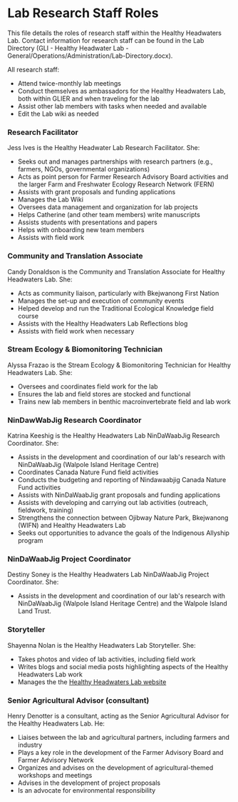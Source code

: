 # Lab Research Staff Roles
This file details the roles of research staff within the Healthy Headwaters Lab. Contact information for research staff can be found in the Lab Directory (GLI - Healthy Headwater Lab - General/Operations/Administration/Lab-Directory.docx).

All research staff:
* Attend twice-monthly lab meetings
* Conduct themselves as ambassadors for the Healthy Headwaters Lab, both within GLIER and when traveling for the lab
* Assist other lab members with tasks when needed and available
* Edit the Lab wiki as needed

### Research Facilitator
Jess Ives is the Healthy Headwater Lab Research Facilitator. She:
* Seeks out and manages partnerships with research partners (e.g., farmers, NGOs, governmental organizations)
* Acts as point person for Farmer Research Advisory Board activities and the larger Farm and Freshwater Ecology Research Network (FERN)
* Assists with grant proposals and funding applications
* Manages the Lab Wiki
* Oversees data management and organization for lab projects
* Helps Catherine (and other team members) write manuscripts
* Assists students with presentations and papers
* Helps with onboarding new team members
* Assists with field work

### Community and Translation Associate
Candy Donaldson is the Community and Translation Associate for Healthy Headwaters Lab. She:
* Acts as community liaison, particularly with Bkejwanong First Nation
* Manages the set-up and execution of community events
* Helped develop and run the Traditional Ecological Knowledge field course
* Assists with the Healthy Headwaters Lab Reflections blog
* Assists with field work when necessary

### Stream Ecology & Biomonitoring Technician
Alyssa Frazao is the Stream Ecology & Biomonitoring Technician for Healthy Headwaters Lab. She:
* Oversees and coordinates field work for the lab
* Ensures the lab and field stores are stocked and functional
* Trains new lab members in benthic macroinvertebrate field and lab work

### NinDawWabJig Research Coordinator
Katrina Keeshig is the Healthy Headwaters Lab NinDaWaabJig Research Coordinator. She:
* Assists in the development and coordination of our lab's research with NinDaWaabJig (Walpole Island Heritage Centre) 
* Coordinates Canada Nature Fund field activities
*	Conducts the budgeting and reporting of Nindawaabjig Canada Nature Fund activities
*	Assists with NinDaWaabJig grant proposals and funding applications
*	Assists with developing and carrying out lab activities (outreach, fieldwork, training)
*	Strengthens the connection between Ojibway Nature Park, Bkejwanong (WIFN) and Healthy Headwaters Lab
*	Seeks out opportunities to advance the goals of the Indigenous Allyship program 

### NinDaWaabJig Project Coordinator 
Destiny Soney is the Healthy Headwaters Lab NinDaWaabJig Project Coordinator. She:
* Assists in the development and coordination of our lab's research with NinDaWaabJig (Walpole Island Heritage Centre) and the Walpole Island Land Trust. 

### Storyteller
Shayenna Nolan is the Healthy Headwaters Lab Storyteller. She:
* Takes photos and video of lab activities, including field work
* Writes blogs and social media posts highlighting aspects of the Healthy Headwaters Lab work
* Manages the the [Healthy Headwaters Lab website](https://www.healthyheadwaterslab.ca/)

### Senior Agricultural Advisor (consultant)  
Henry Denotter is a consultant, acting as the Senior Agricultural Advisor for the Healthy Headwaters Lab. He:
* Liaises between the lab and agricultural partners, including farmers and industry
* Plays a key role in the development of the Farmer Advisory Board and Farmer Advisory Network
* Organizes and advises on the development of agricultural-themed workshops and meetings
* Advises in the development of project proposals
* Is an advocate for environmental responsibility
